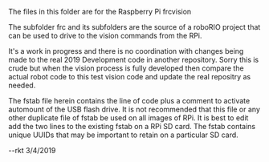The files in this folder are for the Raspberry Pi frcvision

The subfolder frc and its subfolders are the source of a roboRIO project that can be used to drive to the vision commands from the RPi.

It's a work in progress and there is no coordination with changes being made to the real 2019 Development code in another repository.  Sorry this is crude but when the vision process is fully developed then compare the actual robot code to this test vision code and update the real repositry as needed.

The fstab file herein contains the line of code plus a comment to activate automount of the USB flash drive.  It is not recommended that this file or any other duplicate file of fstab be used on all images of RPi.  It is best to edit add the two lines to the existing fstab on a RPi SD card.  The fstab contains unique UUIDs that may be important to retain on a particular SD card.

--rkt 3/4/2019
